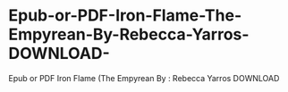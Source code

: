 # Epub-or-PDF-Iron-Flame-The-Empyrean-By-Rebecca-Yarros-DOWNLOAD-
Epub or PDF Iron Flame (The Empyrean By : Rebecca Yarros DOWNLOAD 
